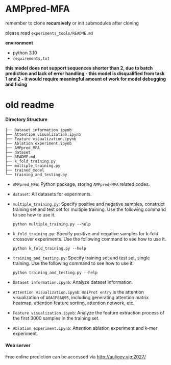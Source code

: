 # AMPpred-MFA
remember to clone **recursively** or init submodules after cloning

please read `experiments_tools/README.md`

**environment**
- python 3.10
- `requirements.txt`

**this model does not support sequences shorter than 2, due to batch prediction and lack of error handling - this model
is disqualified from task 1 and 2 - it would require meaningful amount of work for model debugging and fixing**

# old readme
#### Directory Structure

```
├── Dataset information.ipynb
├── Attention visualization.ipynb
├── Feature visualization.ipynb
├── Ablation experiment.ipynb
├── AMPpred_MFA
├── dataset
├── README.md
├── k_fold_training.py
├── multiple_training.py
├── trained_model
└── training_and_testing.py
```

- `AMPpred_MFA`: Python package, storing `AMPpred-MFA` related codes.

- `dataset`: All datasets for experiments.

- `multiple_training.py`: Specify positive and negative samples, construct training set and test set for multiple training. Use the following command to see how to use it.

  ```shell
  python multiple_training.py --help
  ```

- `k_fold_training.py`: Specify positive and negative samples for k-fold crossover experiments. Use the following command to see how to use it.

  ```shell
  python k_fold_training.py --help
  ```

- `training_and_testing.py`: Specify training set and test set, single training. Use the following command to see how to use it.

  ```shell
  python training_and_testing.py --help
  ```

- `Dataset information.ipynb`: Analyze dataset information.

- `Attention visualization.ipynb`: `UniProt entry` is the attention visualization of `A0A1P8AQ95`, including generating attention matrix heatmap, attention feature sorting, attention network, etc.

- `Feature visualization.ipynb`: Analyze the feature extraction process of the first 3000 samples in the training set.

- `Ablation experiment.ipynb`: Attention ablation experiment and k-mer experiment.

#### Web server

Free online prediction can be accessed via http://auligey.vip:2027/


